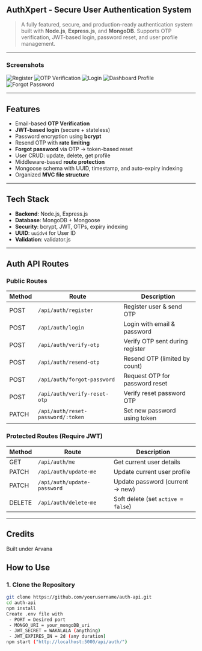 ## AuthXpert - Secure User Authentication System

> A fully featured, secure, and production-ready authentication system built with **Node.js**, **Express.js**, and **MongoDB**. Supports OTP verification, JWT-based login, password reset, and user profile management.

---

###  Screenshots

 ![Register](./screenshots/Registration-Ss.png) 
 ![OTP Verification](./screenshots/OTP-verification.png) 
 ![Login](./screenshots/Login_Ss.png) 
 ![Dashboard Profile](./screenshots/Profile-ss.png) 
 ![Forgot Password](./screenshots/Forgot_Password_Ss.png) 

---

##  Features

- Email-based **OTP Verification**
- **JWT-based login** (secure + stateless)
- Password encryption using **bcrypt**
- Resend OTP with **rate limiting**
- **Forgot password** via OTP → token-based reset
- User CRUD: update, delete, get profile
- Middleware-based **route protection**
- Mongoose schema with UUID, timestamp, and auto-expiry indexing
- Organized **MVC file structure**

---

##  Tech Stack

- **Backend**: Node.js, Express.js
- **Database**: MongoDB + Mongoose
- **Security**: bcrypt, JWT, OTPs, expiry indexing
- **UUID**: `uuidv4` for User ID
- **Validation**: validator.js

---

##  Auth API Routes

###  Public Routes

| Method | Route                  | Description                      |
|--------|------------------------|----------------------------------|
| POST   | `/api/auth/register`   | Register user & send OTP         |
| POST   | `/api/auth/login`      | Login with email & password      |
| POST   | `/api/auth/verify-otp` | Verify OTP sent during register  |
| POST   | `/api/auth/resend-otp` | Resend OTP (limited by count)    |
| POST   | `/api/auth/forgot-password` | Request OTP for password reset |
| POST   | `/api/auth/verify-reset-otp` | Verify reset password OTP     |
| PATCH  | `/api/auth/reset-password/:token` | Set new password using token |

###  Protected Routes (Require JWT)

| Method | Route                 | Description                       |
|--------|-----------------------|-----------------------------------|
| GET    | `/api/auth/me`        | Get current user details          |
| PATCH  | `/api/auth/update-me` | Update current user profile       |
| PATCH  | `/api/auth/update-password` | Update password (current → new) |
| DELETE | `/api/auth/delete-me` | Soft delete (set `active = false`) |

---

## Credits
Built under Arvana


##  How to Use

### 1. Clone the Repository

```bash
git clone https://github.com/yourusername/auth-api.git
cd auth-api
npm install
Create .env file with 
 - PORT = Desired port
 - MONGO_URI = your_mongoDB_uri
 - JWT_SECRET = WAKALALA (anything)
 - JWT_EXPIRES_IN = 2d (any duration)
npm start ("http://localhost:5000/api/auth/")
 
